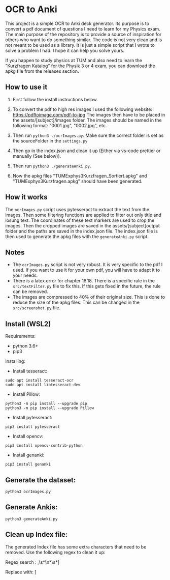 # OCR to Anki
This project is a simple OCR to Anki deck generator. Its purpose is to convert a pdf document of questions I need to learn for my Physics exam. The main purpose of the repository is to provide a source of inspiration for others who want to do something similar. The code is not very clean and is not meant to be used as a library. It is just a simple script that I wrote to solve a problem I had. I hope it can help you solve yours.

If you happen to study physics at TUM and also need to learn the "Kurzfragen Katalog" for the Physik 3 or 4 exam, you can download the apkg file from the releases section.

## How to use it

1. First follow the install instructions below.

1. To convert the pdf to high res images I used the following website: https://pdftoimage.com/pdf-to-jpg
The images then have to be placed in the assets/[subject]/images folder. The images should be named in the following format: "0001.jpg", "0002.jpg", etc.
1. Then run ```python3 ./ocrImages.py```. Make sure the correct folder is set as the sourceFolder in the ```settings.py```
1. Then go in the index.json and clean it up (Either via vs-code prettier or manually (See below)).
1. Then run ```python3 ./generateAnki.py```.
1. Now the apkg files "TUMExphys3Kurzfragen_Sortiert.apkg" and "TUMExphys3Kurzfragen.apkg" should have been generated.

## How it works
The `ocrImages.py` script uses pytesseract to extract the text from the images. Then some filtering functions are applied to filter out only title and losung text. The coordinates of these text markers are used to crop the images. Then the cropped images are saved in the assets/[subject]output folder and the paths are saved in the index.json file. The index.json file is then used to generate the apkg files with the `generateAnki.py` script.

## Notes
- The `ocrImages.py` script is not very robust. It is very specific to the pdf I used. If you want to use it for your own pdf, you will have to adapt it to your needs.
- There is a latex error for chapter 18.18. There is a specific rule in the `src/textFilter.py` file to fix this. If this gets fixed in the future, the rule can be removed.
- The images are compressed to 40% of their original size. This is done to reduce the size of the apkg files. This can be changed in the `src/screenshot.py` file.

## Install (WSL2)

Requirements:

- python 3.6+
- pip3

Installing:

- Install tesseract:

```
sudo apt install tesseract-ocr
sudo apt install libtesseract-dev
```

- Install Pillow:

```
python3 -m pip install --upgrade pip
python3 -m pip install --upgrade Pillow
```

- Install pytesseract:

```
pip3 install pytesseract
```

- Install opencv:

```
pip3 install opencv-contrib-python
```

- Install genanki:

```
pip3 install genanki
```

## Generate the dataset:

```
python3 ocrImages.py
```

## Generate Ankis:

```
python3 generateAnki.py
```

## Clean up Index file:

The generated Index file has some extra characters that need to be removed. Use the following regex to clean it up:

Regex search : ,\s*\n*\s\*\]

Replace with: ]
